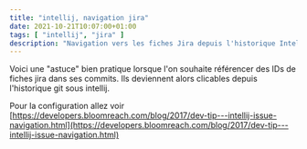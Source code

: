 ```yaml
---
title: "intellij, navigation jira"
date: 2021-10-21T10:07:00+01:00
tags: [ "intellij", "jira" ]
description: "Navigation vers les fiches Jira depuis l'historique Intellij"
---
```


Voici une "astuce" bien pratique lorsque l'on souhaite référencer des IDs de fiches jira dans ses commits. Ils deviennent alors clicables depuis l'historique git sous intellij.

Pour la configuration allez voir
[https://developers.bloomreach.com/blog/2017/dev-tip---intellij-issue-navigation.html](https://developers.bloomreach.com/blog/2017/dev-tip---intellij-issue-navigation.html)

